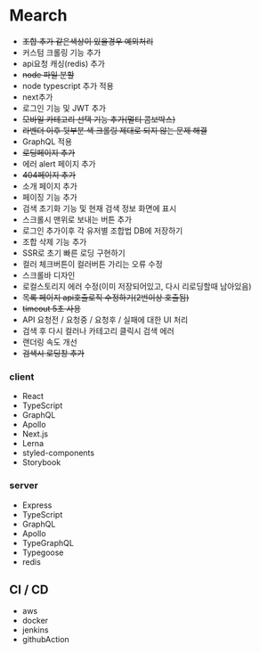 # Mearch
- <del>조합 추가 같은색상이 있을경우 예외처리</del>
- 커스텀 크롤링 기능 추가
- api요청 캐싱(redis) 추가
- <del>node 파일 분할<del>
- node typescript 추가 적용
- next추가
- 로그인 기능 및 JWT 추가
- <del>모바일 카테고리 선택 기능 추가(멀티 콤보박스)</del>
- <del>라벤더 이후 뒷부분 색 크롤링 제대로 되지 않는 문제 해결</del>
- GraphQL 적용
- <del>로딩페이지 추가</del>
- 에러 alert 페이지 추가
- <del>404페이지 추가</del>
- 소개 페이지 추가
- 페이징 기능 추가
- 검색 초기화 기능 및 현재 검색 정보 화면에 표시
- 스크롤시 맨위로 보내는 버튼 추가
- 로그인 추가이후 각 유저별 조합법 DB에 저장하기
- 조합 삭제 기능 추가
- SSR로 초기 빠른 로딩 구현하기
- 컬러 체크버튼이 컬러버튼 가리는 오류 수정
- 스크롤바 디자인
- 로컬스토리지 에러 수정(이미 저장되어있고, 다시 리로딩할때 남아있음)
- <del>목록 페이지 api호출로직 수정하기(2번이상 호출됨)</del>
- <del>timeout 5초 사용</del>
- API 요청전 / 요청중 / 요청후 / 실패에 대한 UI 처리
- 검색 후 다시 컬러나 카테고리 클릭시 검색 에러
- 랜더링 속도 개선
- <del>검색시 로딩창 추가</del>
### client
- React
- TypeScript
- GraphQL
- Apollo
- Next.js
- Lerna
- styled-components
- Storybook
### server
- Express
- TypeScript
- GraphQL
- Apollo
- TypeGraphQL
- Typegoose
- redis

## CI / CD
- aws
- docker
- jenkins
- githubAction